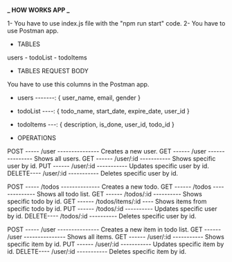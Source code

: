 **_ HOW WORKS APP _**

1- You have to use index.js file with the "npm run start" code.
2- You have to use Postman app.

- TABLES

users - todoList - todoItems

- TABLES REQUEST BODY

You have to use this columns in the Postman app.

- users -------: { user_name, email, gender }
- todoList ----: { todo_name, start_date, expire_date, user_id }
- todoItems ---: { description, is_done, user_id, todo_id }

- OPERATIONS

POST ----- /user --------------- Creates a new user.
GET ------ /user --------------- Shows all users.
GET ------ /user/:id ----------- Shows specific user by id.
PUT ------ /user/:id ----------- Updates specific user by id.
DELETE---- /user/:id ----------- Deletes specific user by id.

POST ----- /todos -------------- Creates a new todo.
GET ------ /todos -------------- Shows all todo list.
GET ------ /todos/:id ---------- Shows specific todo by id.
GET ------ /todos/items/:id ---- Shows items from specific todo by id.
PUT ------ /todos/:id ---------- Updates specific user by id.
DELETE---- /todos/:id ---------- Deletes specific user by id.

POST ----- /user --------------- Creates a new item in todo list.
GET ------ /user --------------- Shows all items.
GET ------ /user/:id ----------- Shows specific item by id.
PUT ------ /user/:id ----------- Updates specific item by id.
DELETE---- /user/:id ----------- Deletes specific item by id.
